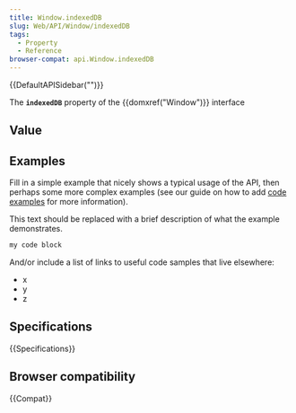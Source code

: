 ```yaml
---
title: Window.indexedDB
slug: Web/API/Window/indexedDB
tags:
  - Property
  - Reference
browser-compat: api.Window.indexedDB
---
```

{{DefaultAPISidebar("")}}

The **`indexedDB`** property of the {{domxref("Window")}} interface 

## Value



## Examples

Fill in a simple example that nicely shows a typical usage of the API, then perhaps some more complex examples (see our guide on how to add [code examples](/en-US/docs/MDN/Contribute/Structures/Code_examples) for more information).

This text should be replaced with a brief description of what the example demonstrates.

```js
my code block
```

And/or include a list of links to useful code samples that live elsewhere:

*   x
*   y
*   z

## Specifications

{{Specifications}}

## Browser compatibility

{{Compat}}


